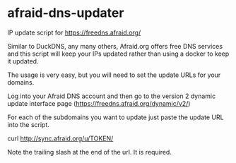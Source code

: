 # afraid-dns-updater
IP update script for https://freedns.afraid.org/

Similar to DuckDNS, any many others, Afraid.org offers free DNS services and this script will keep your IPs updated rather than using a docker to keep it updated.

The usage is very easy, but you will need to set the update URLs for your domains.

Log into your Afraid DNS account and then go to the version 2 dynamic update interface page (https://freedns.afraid.org/dynamic/v2/)

For each of the subdomains you want to update just paste the update URL into the script.

curl http://sync.afraid.org/u/TOKEN/
  
Note the trailing slash at the end of the url.  It is required.
